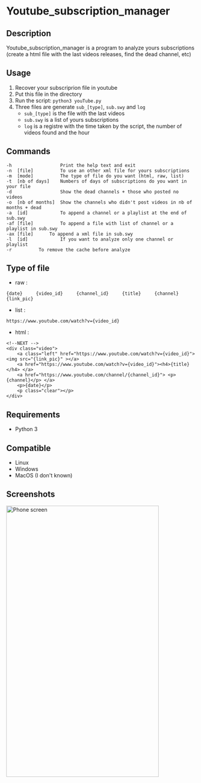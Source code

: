 # Youtube_subscription_manager

## Description
Youtube_subscription_manager is a program to analyze yours subscriptions (create a html file with the last videos releases, find the dead channel, etc)

## Usage
1. Recover your subscriprion file in youtube
2. Put this file in the directory
3. Run the script:
``` python3 youTube.py ```
4. Three files are generate `sub_[type]`, `sub.swy` and `log`
    - `sub_[type]` is the file with the last videos
    - `sub.swy` is a list of yours subscriptions
    - `log` is a registre with the time taken by the script, the number of videos found and the hour

## Commands
```
-h                  Print the help text and exit
-n  [file]          To use an other xml file for yours subscriptions
-m  [mode]          The type of file do you want (html, raw, list)
-t  [nb of days]    Numbers of days of subscriptions do you want in your file
-d                  Show the dead channels + those who posted no videos
-o  [nb of months]  Show the channels who didn't post videos in nb of months + dead
-a  [id]            To append a channel or a playlist at the end of sub.swy
-af [file]          To append a file with list of channel or a playlist in sub.swy
-ax [file]	    To append a xml file in sub.swy
-l  [id]            If you want to analyze only one channel or playlist
-r		    To remove the cache before analyze
```

## Type of file
- raw :
```
{date}     {video_id}     {channel_id}     {title}     {channel}     {link_pic}
```
- list :
```
https://www.youtube.com/watch?v={video_id}
```
- html :
```
<!--NEXT -->
<div class="video">
	<a class="left" href="https://www.youtube.com/watch?v={video_id}"> <img src="{link_pic}" ></a>
	<a href="https://www.youtube.com/watch?v={video_id}"><h4>{title}</h4> </a>
	<a href="https://www.youtube.com/channel/{channel_id}"> <p>{channel}</p> </a>
	<p>{date}</p>
	<p class="clear"></p>
</div>
```

## Requirements
- Python 3

## Compatible
- Linux
- Windows
- MacOS (I don't known)

## Screenshots
<p><img src="./screenshot/index.jpg" alt="Phone screen" width=405px height=720px></p>
